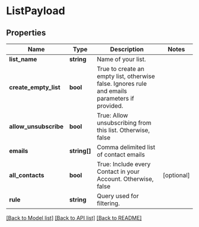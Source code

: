 # ListPayload

## Properties
Name | Type | Description | Notes
------------ | ------------- | ------------- | -------------
**list_name** | **string** | Name of your list. | 
**create_empty_list** | **bool** | True to create an empty list, otherwise false. Ignores rule and emails parameters if provided. | 
**allow_unsubscribe** | **bool** | True: Allow unsubscribing from this list. Otherwise, false | 
**emails** | **string[]** | Comma delimited list of contact emails | 
**all_contacts** | **bool** | True: Include every Contact in your Account. Otherwise, false | [optional] 
**rule** | **string** | Query used for filtering. | 

[[Back to Model list]](../README.md#documentation-for-models) [[Back to API list]](../README.md#documentation-for-api-endpoints) [[Back to README]](../README.md)


